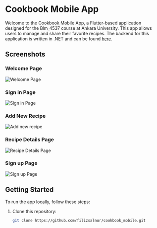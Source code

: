 # Cookbook Mobile App

Welcome to the Cookbook Mobile App, a Flutter-based application designed for the Blm_4537 course at Ankara University. This app allows users to manage and share their favorite recipes. The backend for this application is written in .NET and can be found [here](https://github.com/filizsalnur/cookbook_backend).

## Screenshots

### Welcome Page
![Welcome Page](https://github.com/filizsalnur/cookbook_mobile/assets/92436947/906332b8-1ec3-4d26-804f-9d0fd06f569a-small.jpg)

### Sign in Page
![Sign in Page](https://github.com/filizsalnur/cookbook_mobile/assets/92436947/1c0dd57f-7229-41b5-b673-540f9227faa4-small.jpg)

### Add New Recipe
![Add new recipe](https://github.com/filizsalnur/cookbook_mobile/assets/92436947/93fdb6bd-2e31-4e99-ad2c-11a9d467b113-small.jpg)

### Recipe Details Page
![Recipe Details Page](https://github.com/filizsalnur/cookbook_mobile/assets/92436947/d4a987f6-3c05-4c43-b88a-c5873a10539d-small.jpg)

### Sign up Page
![Sign up Page](https://github.com/filizsalnur/cookbook_mobile/assets/92436947/375fe58e-e50a-4810-a40d-8f53338dc3cd-small.jpg)

## Getting Started

To run the app locally, follow these steps:

1. Clone this repository:
   ```bash
   git clone https://github.com/filizsalnur/cookbook_mobile.git
